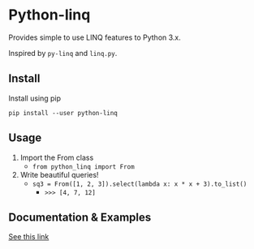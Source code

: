 # Python-linq
Provides simple to use LINQ features to Python 3.x.

Inspired by `py-linq` and `linq.py`.

## Install
Install using pip
```
pip install --user python-linq
```

## Usage
1. Import the From class
    - `from python_linq import From`
1. Write beautiful queries!
    - `sq3 = From([1, 2, 3]).select(lambda x: x * x + 3).to_list()`
        - `>>> [4, 7, 12]`

## Documentation & Examples
[See this link](https://jakkes.github.io/python-linq/docs.html)